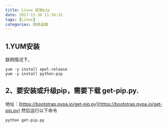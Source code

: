 ```yaml
---
title: Linux 安装pip
date: 2017-11-30 11:34:51
tags: [Linux]
categories: 网络运维
---
```

## 1.YUM安装
联网情况下，
```
yum -y install epel-release
yum -y install python-pip
 ```


## 2、要安装或升级pip，需要下载 get-pip.py.
地址：[https://bootstrap.pypa.io/get-pip.py](https://bootstrap.pypa.io/get-pip.py)
然后运行以下命令
```
python get-pip.py
```